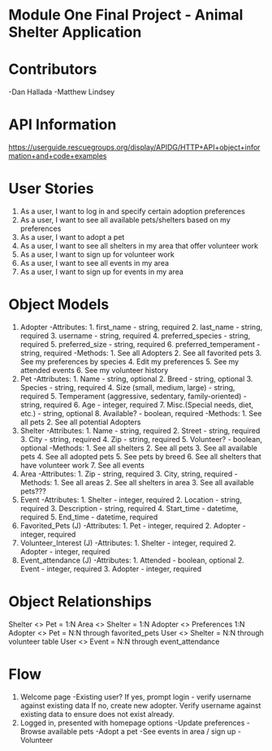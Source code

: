 # Module One Final Project - Animal Shelter Application

# Contributors
-Dan Hallada
-Matthew Lindsey

# API Information
 
https://userguide.rescuegroups.org/display/APIDG/HTTP+API+object+information+and+code+examples

# User Stories
1. As a user, I want to log in and specify certain adoption preferences
2. As a user, I want to see all available pets/shelters based on my preferences
3. As a user, I want to adopt a pet
4. As a user, I want to see all shelters in my area that offer volunteer work
5. As a user, I want to sign up for volunteer work
6. As a user, I want to see all events in my area
7. As a user, I want to sign up for events in my area

# Object Models
1. Adopter
	-Attributes:
		1. first_name - string, required
		2. last_name - string, required
		3. username - string, required
		4. preferred_species - string, required
		5. preferred_size - string, required
		6. preferred_temperament - string, required
	-Methods:
		1. See all Adopters
		2. See all favorited pets
		3. See my preferences by species
		4. Edit my preferences
		5. See my attended events
		6. See my volunteer history
2. Pet
	-Attributes:
		1. Name - string, optional
		2. Breed - string, optional
		3. Species - string, required
		4. Size (small, medium, large) - string, required
		5. Temperament (aggressive, sedentary, family-oriented) - string, required
		6. Age - integer, required
		7. Misc.(Special needs, diet, etc.) - string, optional
		8. Available?  - boolean, required
	-Methods:
		1. See all pets
		2. See all potential Adopters
3. Shelter
	-Attributes:
		1. Name - string, required
		2. Street - string, required
		3. City - string, required
		4. Zip - string, required
		5. Volunteer? - boolean, optional
	-Methods:
		1. See all shelters
		2. See all pets
		3. See all available pets
		4. See all adopted pets
		5. See pets by breed
		6. See all shelters that have volunteer work
		7. See all events
4. Area
	-Attributes:
		1. Zip - string, required
		3. City, string, required
	-Methods: 
		1. See all areas
		2. See all shelters in area
		3. See all available pets???
5. Event
	-Attributes:
		1. Shelter - integer, required
		2. Location - string, required
		3. Description - string, required
		4. Start_time - datetime, required
		5. End_time - datetime, required
6. Favorited_Pets (J)
	-Attributes:
		1. Pet - integer, required
		2. Adopter - integer, required
7. Volunteer_Interest (J)
	-Attributes:
		1. Shelter - integer, required
		2. Adopter - integer, required
8. Event_attendance (J)
	-Attributes:
		1. Attended - boolean, optional
		2. Event - integer, required
		3. Adopter - integer, required


# Object Relationships
Shelter <> Pet = 1:N
Area <> Shelter = 1:N
Adopter <> Preferences 1:N
Adopter <> Pet = N:N through favorited_pets
User <> Shelter = N:N through volunteer table
User <> Event = N:N through event_attendance

# Flow
1. Welcome page
	-Existing user? 
		If yes, prompt login - verify username against existing data
		If no, create new adopter. Verify username against existing data to ensure does not exist already.
2. Logged in, presented with homepage options
	-Update preferences
	-Browse available pets
	-Adopt a pet
	-See events in area / sign up
	-Volunteer


